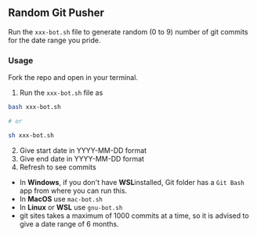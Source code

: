 ## Random Git Pusher

Run the `xxx-bot.sh` file to generate random (0 to 9) number of git commits for the date range you pride.

### Usage

Fork the repo and open in your terminal.

1. Run the `xxx-bot.sh` file as
```bash
bash xxx-bot.sh

# or

sh xxx-bot.sh
```
2. Give start date in YYYY-MM-DD format
3. Give end date in YYYY-MM-DD format
4. Refresh to see commits

- In **Windows**, if you don't have **WSL**installed, Git folder has a `Git Bash` app from where you can run this.
- In **MacOS** use `mac-bot.sh`
- In **Linux** or **WSL** use `gnu-bot.sh`
- git sites takes a maximum of 1000 commits at a time, so it is advised to give a date range of 6 months.
